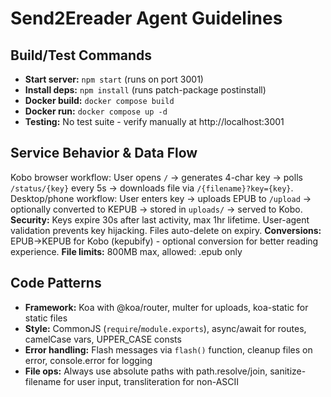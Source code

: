 # Send2Ereader Agent Guidelines

## Build/Test Commands
- **Start server:** `npm start` (runs on port 3001)
- **Install deps:** `npm install` (runs patch-package postinstall)
- **Docker build:** `docker compose build`
- **Docker run:** `docker compose up -d`
- **Testing:** No test suite - verify manually at http://localhost:3001

## Service Behavior & Data Flow
Kobo browser workflow: User opens `/` → generates 4-char key → polls `/status/{key}` every 5s → downloads file via `/{filename}?key={key}`.
Desktop/phone workflow: User enters key → uploads EPUB to `/upload` → optionally converted to KEPUB → stored in `uploads/` → served to Kobo.
**Security:** Keys expire 30s after last activity, max 1hr lifetime. User-agent validation prevents key hijacking. Files auto-delete on expiry.
**Conversions:** EPUB→KEPUB for Kobo (kepubify) - optional conversion for better reading experience.
**File limits:** 800MB max, allowed: .epub only

## Code Patterns
- **Framework:** Koa with @koa/router, multer for uploads, koa-static for static files
- **Style:** CommonJS (`require`/`module.exports`), async/await for routes, camelCase vars, UPPER_CASE consts
- **Error handling:** Flash messages via `flash()` function, cleanup files on error, console.error for logging
- **File ops:** Always use absolute paths with path.resolve/join, sanitize-filename for user input, transliteration for non-ASCII
